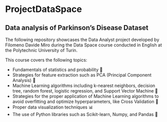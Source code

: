 # ProjectDataSpace
## Data analysis of Parkinson’s Disease Dataset

The following repository showcases the Data Analyst project developed by Filomeno Davide Miro during the Data Space course conducted in English at the Polytechnic University of Turin.

This course covers the following topics:

- Fundamentals of statistics and probability 🎲
- Strategies for feature extraction such as PCA (Principal Component Analysis) 🧩
- Machine Learning algorithms including k-nearest neighbors, decision tree, random forest, logistic regression, and Support Vector Machine 🤖
- Strategies for the proper application of Machine Learning algorithms to avoid overfitting and optimize hyperparameters, like Cross Validation 🎯
- Proper data visualization techniques 📊
- The use of Python libraries such as Scikit-learn, Numpy, and Pandas 🐍

